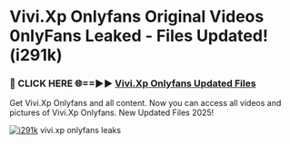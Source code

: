 # Vivi.Xp Onlyfans Original Videos 0nlyFans Leaked - Files Updated! (i291k)

<h3>🔴 CLICK HERE 🌐==►► <a href="https://tinyurl.com/2wckxsce" rel="nofollow">Vivi.Xp Onlyfans Updated Files</a></h3>

Get Vivi.Xp Onlyfans and all content. Now you can access all videos and pictures of Vivi.Xp Onlyfans. New Updated Files 2025!

[![i291k](https://i.imgur.com/AFduVYN.gif)](https://tinyurl.com/2wckxsce)
vivi.xp onlyfans leaks